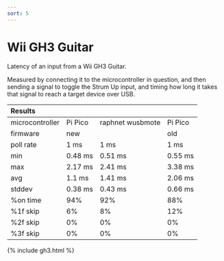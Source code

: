 ```yaml
---
sort: 5
---
```


# Wii GH3 Guitar

Latency of an input from a Wii GH3 Guitar.

Measured by connecting it to the microcontroller in question, and then sending a signal to toggle the Strum Up input, and timing how long it takes that signal to reach a target device over USB.

| Results         |         |                  |         |
| :-------------- | ------- | ---------------- | ------- |
| microcontroller | Pi Pico | raphnet wusbmote | Pi Pico |
| firmware        | new     |                  | old     |
| poll rate       | 1 ms    | 1 ms             | 1 ms    |
| min             | 0.48 ms | 0.51 ms          | 0.55 ms |
| max             | 2.17 ms | 2.41 ms          | 3.38 ms |
| avg             | 1.1 ms  | 1.41 ms          | 2.06 ms |
| stddev          | 0.38 ms | 0.43 ms          | 0.66 ms |
| %on time        | 94%     | 92%              | 88%     |
| %1f skip        | 6%      | 8%               | 12%     |
| %2f skip        | 0%      | 0%               | 0%      |
| %3f skip        | 0%      | 0%               | 0%      |

{% include gh3.html %}
